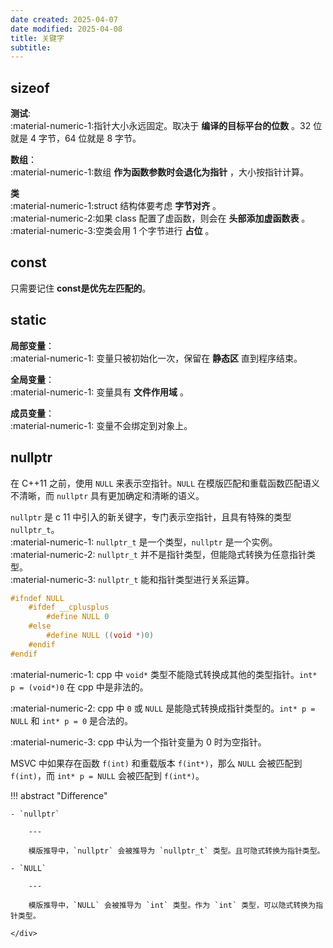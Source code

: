 ```yaml
---
date created: 2025-04-07
date modified: 2025-04-08
title: 关键字
subtitle:
---
```


## sizeof

**测试**:  
	:material-numeric-1:指针大小永远固定。取决于 **编译的目标平台的位数** 。32 位就是 4 字节，64 位就是 8 字节。

**数组**：  
	:material-numeric-1:数组 **作为函数参数时会退化为指针** ，大小按指针计算。

**类**  
	:material-numeric-1:struct 结构体要考虑 **字节对齐** 。  
	:material-numeric-2:如果 class 配置了虚函数，则会在 **头部添加虚函数表** 。  
	:material-numeric-3:空类会用 1 个字节进行 **占位** 。

## const

只需要记住 **const是优先左匹配的**。

## static

**局部变量**：  
	:material-numeric-1: 变量只被初始化一次，保留在 **静态区** 直到程序结束。

**全局变量**：  
	:material-numeric-1: 变量具有 **文件作用域** 。

**成员变量**：  
	:material-numeric-1: 变量不会绑定到对象上。

## nullptr

在 C++11 之前，使用 `NULL` 来表示空指针。`NULL` 在模版匹配和重载函数匹配语义不清晰，而 `nullptr` 具有更加确定和清晰的语义。

`nullptr` 是 c 11 中引入的新关键字，专门表示空指针，且具有特殊的类型 `nullptr_t`。  
	:material-numeric-1: `nullptr_t` 是一个类型，`nullptr` 是一个实例。  
	:material-numeric-2: `nullptr_t` 并不是指针类型，但能隐式转换为任意指针类型。  
	:material-numeric-3: `nullptr_t` 能和指针类型进行关系运算。
<br/>

```cpp title="MSVC中NULL定义"
#ifndef NULL  
    #ifdef __cplusplus        
    	#define NULL 0  
    #else  
        #define NULL ((void *)0)  
    #endif  
#endif
```

<div class="result" markdown>

:material-numeric-1: cpp 中 `void*` 类型不能隐式转换成其他的类型指针。`int* p = (void*)0` 在 cpp 中是非法的。

:material-numeric-2: cpp 中 `0` 或 `NULL` 是能隐式转换成指针类型的。`int* p = NULL` 和 `int* p = 0` 是合法的。

:material-numeric-3: cpp 中认为一个指针变量为 0 时为空指针。  

MSVC 中如果存在函数 `f(int)` 和重载版本 `f(int*)`，那么 `NULL` 会被匹配到 `f(int)`，而 `int* p = NULL` 会被匹配到 `f(int*)`。

</div>

!!! abstract "Difference"
	<div class="grid cards" markdown>

	- `nullptr`

		---

		模版推导中，`nullptr` 会被推导为 `nullptr_t` 类型。且可隐式转换为指针类型。

	- `NULL`

		---

		模版推导中，`NULL` 会被推导为 `int` 类型。作为 `int` 类型，可以隐式转换为指针类型。

	</div>